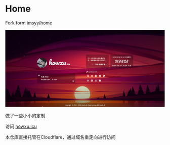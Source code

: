 # Home

Fork form [imsyy/home](https://github.com/imsyy/home)

![截图](./ss.png)

做了一些小小的定制

访问 [howxu.icu](https://howxu.icu)

本仓库直接托管在Cloudflare，通过域名重定向进行访问